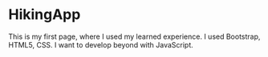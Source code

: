 # HikingApp
This is my first page, where I used my learned experience. I used Bootstrap, HTML5, CSS. I want to develop beyond with JavaScript.
